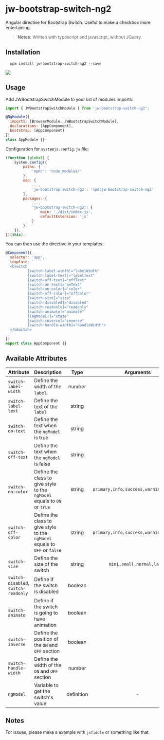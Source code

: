 # jw-bootstrap-switch-ng2
Angular directive for Bootstrap Switch. Useful to make a checkbox more entertaining.
>**Notes:**
>Written with typescript and javascript, without JQuery.

## Installation
```
  npm install jw-bootstrap-switch-ng2 --save
```

![]('https://www.dropbox.com/s/ujuyufi3akvnu0v/preview-switch.gif?dl=0')

## Usage
Add JWBootstrapSwitchModule to your list of modules imports:

```javascript
import { JWBootstrapSwitchModule } from 'jw-bootstrap-switch-ng2';

@NgModule({
  imports: [BrowserModule, JWBootstrapSwitchModule],
  declarations: [AppComponent],
  bootstrap: [AppComponent]
})
class AppModule {}
```

Configuration for `systemjs.config.js` file:
```javascript
(function (global) {
    System.config({
        paths: {
            'npm:': 'node_modules/'
        },
        map: {
            ...,
            'jw-bootstrap-switch-ng2': 'npm:jw-bootstrap-switch-ng2'
        },
        packages: {
            ...,
            'jw-bootstrap-switch-ng2': {
                main: './dist/index.js',
                defaultExtension: 'js'
            }
        }
    });
})(this);
```

You can then use the directive in your templates:
```javascript
@Component({
  selector: 'app',
  template: `
  <bSwitch
          [switch-label-width]="labelWidth"
          [switch-label-text]="labelText"
          [switch-off-text]="offText"
          [switch-on-text]="onText"
          [switch-on-color]="color"
          [switch-off-color]="offColor"
          [switch-size]="size"
          [switch-disabled]="disabled"
          [switch-readonly]="readonly"
          [switch-animate]="animate"
          [(ngModel)]="state"
          [switch-inverse]="inverse"
          [switch-handle-width]="handleWidth">
  </bSwitch>
  `
})
export class AppComponent {}
```

## Available Attributes

| Attribute | Description | Type | Arguments |
|-----------|:-----------|:-------:|:--------:|
|`switch-label-width`| Define the width of the `label`. | number | |
|`switch-label-text`| Define the text of the `label`| string ||
|`switch-on-text` | Define the text when the `ngModel` is true |string| |
|`switch-off-text`| Define the text when the `ngModel` is false | string ||
|`switch-on-color`| Define the class to give style to the `ngModel` equals to `ON` or `true` | string | `primary,info,success,warning,default`|
|`switch-off-color`| Define the class to give style to the `ngModel` equals to `OFF` or `false` | string | `primary,info,success,warning,default`|
| `switch-size` | Define the size of the switch | string | `mini,small,normal,large`|
| `switch-disabled`, `switch-readonly` | Define if the switch is disabled | boolean ||
| `switch-animate` | Define if the switch is going to have animation | boolean ||
| `switch-inverse` | Define the position of the `ON` and `OFF` section | boolean ||
|`switch-handle-width` | Define the width of the `ON` and `OFF` section |number||
|`ngModel` | Variable to get the switch's value |definition| -|

## Notes
For Issues, please make a example with `jsfiddle` or something like that.
